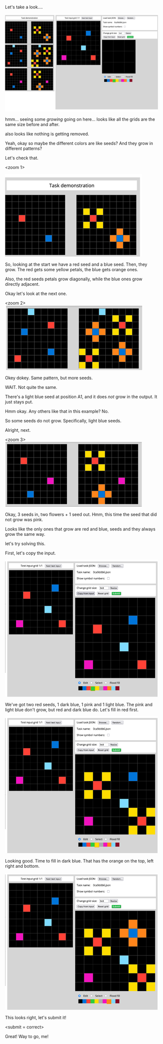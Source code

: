 Let's take a look....

![img.png](img.png)

hmm... seeing some _growing_ going on here... looks like all the grids are
the same size before and after.

also looks like nothing is getting removed.

Yeah, okay so maybe the different colors are like seeds? And they grow in different patterns?

Let's check that.

<zoom 1>

![img_1.png](img_1.png)

So, looking at the start we have a red seed and a blue seed. Then, they grow.
The red gets some yellow petals, the blue gets orange ones.

Also, the red seeds petals grow diagonally, while the blue ones grow directly adjacent.

Okay let's look at the next one.

<zoom 2>
![img_2.png](img_2.png)

Okey dokey. Same pattern, but more seeds. 

WAIT. Not quite the same.

There's a light blue seed at position A1, and it does _not_ grow in the output. It just stays put.

Hmm okay. Any others like that in this example? No.

So some seeds do not grow. Specifically, light blue seeds.

Alright, next.

<zoom 3>
![img_3.png](img_3.png)

Okay, 3 seeds in, two flowers + 1 seed out. Hmm, this time the seed that did not grow was pink.

Looks like the only ones that grow are red and blue, seeds and they always grow the same way.


let's try solving this.

<zoom final>
First, let's copy the input.

<copy>

![img_4.png](img_4.png)

We've got two red seeds, 1 dark blue, 1 pink and 1 light blue. The pink and light blue don't grow, but
red and dark blue do. Let's fill in red first.

![img_5.png](img_5.png)

Looking good. Time to fill in dark blue. That has the orange on the top, left right and bottom.

![img_6.png](img_6.png)

This looks right, let's submit it!

<submit = correct>

Great! Way to go, me!